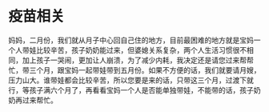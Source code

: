 # 疫苗相关

妈妈，二月份，我们就从月子中心回自己住的地方，目前最困难的地方就是宝妈一个人带娃比较辛苦，孩子奶奶能过来，但婆媳关系复杂，两个人生活习惯很不相同，加上孩子一哭闹，更加让人崩溃，为了减少内耗，我决定还是请您过来帮帮忙，带三个月，跟宝妈一起带娃带到五月份。如果不方便的话，我们就要请月嫂，压力山大。谁带娃都会比较辛苦，所以您要是来的话，只带这三个月，过渡下就行，等孩子满六个月了，再看看宝妈一个人是否能单独带娃，不能带的话，孩子奶奶再过来帮忙。
